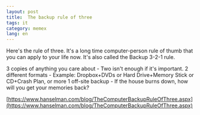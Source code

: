 ```yaml
---
layout: post
title:  The backup rule of three
tags: it
category: memex
lang: en
---
```


Here's the rule of three. It's a long time computer-person rule of thumb that you can apply to your life now. It's also called the Backup 3-2-1 rule.

3 copies of anything you care about - Two isn't enough if it's important.
2 different formats - Example: Dropbox+DVDs or Hard Drive+Memory Stick or CD+Crash Plan, or more
1 off-site backup - If the house burns down, how will you get your memories back?

[https://www.hanselman.com/blog/TheComputerBackupRuleOfThree.aspx](https://www.hanselman.com/blog/TheComputerBackupRuleOfThree.aspx)